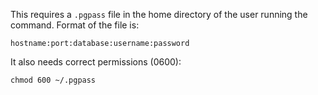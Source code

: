 This requires a `.pgpass` file in the home directory of the user running the command. Format of the file is:

```
hostname:port:database:username:password
```

It also needs correct permissions (0600):

```
chmod 600 ~/.pgpass
```
